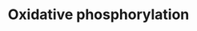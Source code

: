 ---
annotations:
- type: Pathway Ontology
  value: oxidative phosphorylation pathway
authors:
- MaintBot
- Ddigles
- Mkutmon
description: ''
last-edited: 2019-09-17
organisms:
- Rattus norvegicus
redirect_from:
- /index.php/Pathway:WP1283
- /instance/WP1283
schema-jsonld:
- '@context': https://schema.org/
  '@id': https://wikipathways.github.io/pathways/WP1283.html
  '@type': Dataset
  creator:
    '@type': Organization
    name: WikiPathways
  description: ''
  keywords:
  - Ndufa4
  - ATP6
  - LOC679739
  - Ndufb10
  - Ndufs7
  - B15
  - Ndufs2
  - ND2
  - Atp5d
  - Ndufa2
  - Atp5h
  - CI-SGDH
  - Ndufa5
  - Atp5a1
  - Atp5j
  - Ndufv1
  - Atp5g1
  - Ndufb9
  - ATP5E
  - Atp6ap2
  - Atp5g2
  - Ndufab1
  - NAD
  - COX3_RAT
  - ND4L
  - ND5
  - Ndufb5
  - NUOMS
  - NDUFA9
  - ND4
  - Hydrogen
  - Atp5j2
  - Ndufv3
  - Atp6ap1
  - Ndufa11
  - ND3
  - Ndufc2
  - Ndufa3
  - Ndufb8
  - Ndufs3
  - LOC727762
  - Ndufs5
  - Ndufs4
  - Atp5i
  - Atp5l
  - ATP6_RAT
  - Ndufb2
  - Ndufa6
  - Atp5g3
  - Ndufb6
  - ND6
  - Atp5b
  - Ndufs1
  - Atp5s
  - ND1
  - NADH
  - Ndufs8
  - Atp5o
  - ATP
  - Ndufa10l1
  - ADP
  - Ndufb7
  - Ndufv2
  - GZMB
  - Ndufa7
  - Ndufa8
  - Atp5f1
  - Ndufc1
  license: CC0
  name: Oxidative phosphorylation
seo: CreativeWork
title: Oxidative phosphorylation
wpid: WP1283
---